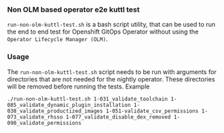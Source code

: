 ### Non OLM based operator e2e kuttl test

`run-non-olm-kuttl-test.sh` is a bash script utility, that can be used to run the end to end test for Openshift GitOps Operator without using the `Operator Lifecycle Manager (OLM)`. 

### Usage

The `run-non-olm-kuttl-test.sh` script needs to be run with arguments for directories that are not needed for the nightly operator. These directories will be removed before running the tests.
Example 

`./run-non-olm-kuttl-test.sh 1-031_validate_toolchain 1-085_validate_dynamic_plugin_installation 1-038_validate_productized_images 1-051-validate_csv_permissions 1-073_validate_rhsso 1-077_validate_disable_dex_removed 1-090_validate_permissions`

